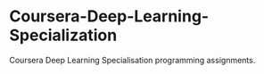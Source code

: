 # Coursera-Deep-Learning-Specialization
Coursera Deep Learning Specialisation programming assignments. 
